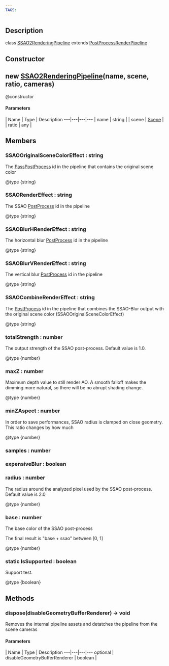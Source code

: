```yaml
---
TAGS:
---
```

## Description

class [SSAO2RenderingPipeline](/classes/3.0/SSAO2RenderingPipeline) extends [PostProcessRenderPipeline](/classes/3.0/PostProcessRenderPipeline)



## Constructor

## new [SSAO2RenderingPipeline](/classes/3.0/SSAO2RenderingPipeline)(name, scene, ratio, cameras)

@constructor

#### Parameters
 | Name | Type | Description
---|---|---|---
 | name | string | 
 | scene | [Scene](/classes/3.0/Scene) | 
 | ratio | any | 
## Members

### SSAOOriginalSceneColorEffect : string

The [PassPostProcess](/classes/3.0/PassPostProcess) id in the pipeline that contains the original scene color

@type {string}

### SSAORenderEffect : string

The SSAO [PostProcess](/classes/3.0/PostProcess) id in the pipeline

@type {string}

### SSAOBlurHRenderEffect : string

The horizontal blur [PostProcess](/classes/3.0/PostProcess) id in the pipeline

@type {string}

### SSAOBlurVRenderEffect : string

The vertical blur [PostProcess](/classes/3.0/PostProcess) id in the pipeline

@type {string}

### SSAOCombineRenderEffect : string

The [PostProcess](/classes/3.0/PostProcess) id in the pipeline that combines the SSAO-Blur output with the original scene color (SSAOOriginalSceneColorEffect)

@type {string}

### totalStrength : number

The output strength of the SSAO post-process. Default value is 1.0.

@type {number}

### maxZ : number

Maximum depth value to still render AO. A smooth falloff makes the dimming more natural, so there will be no abrupt shading change.

@type {number}

### minZAspect : number

In order to save performances, SSAO radius is clamped on close geometry. This ratio changes by how much

@type {number}

### samples : number



### expensiveBlur : boolean



### radius : number

The radius around the analyzed pixel used by the SSAO post-process. Default value is 2.0

@type {number}

### base : number

The base color of the SSAO post-process

The final result is "base + ssao" between [0, 1]

@type {number}

### static IsSupported : boolean

Support test.

@type {boolean}

## Methods

### dispose(disableGeometryBufferRenderer) &rarr; void

Removes the internal pipeline assets and detatches the pipeline from the scene cameras

#### Parameters
 | Name | Type | Description
---|---|---|---
optional | disableGeometryBufferRenderer | boolean | 

